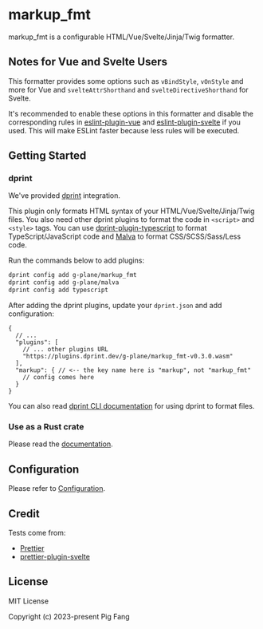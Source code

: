 # markup_fmt

markup_fmt is a configurable HTML/Vue/Svelte/Jinja/Twig formatter.

## Notes for Vue and Svelte Users

This formatter provides some options such as `vBindStyle`, `vOnStyle` and more for Vue and
`svelteAttrShorthand` and `svelteDirectiveShorthand` for Svelte.

It's recommended to enable these options in this formatter and disable the corresponding
rules in [eslint-plugin-vue](https://eslint.vuejs.org) and [eslint-plugin-svelte](https://sveltejs.github.io/eslint-plugin-svelte) if you used.
This will make ESLint faster because less rules will be executed.

## Getting Started

### dprint

We've provided [dprint](https://dprint.dev/) integration.

This plugin only formats HTML syntax of your HTML/Vue/Svelte/Jinja/Twig files.
You also need other dprint plugins to format the code in `<script>` and `<style>` tags.
You can use [dprint-plugin-typescript](https://github.com/dprint/dprint-plugin-typescript) to
format TypeScript/JavaScript code and [Malva](https://github.com/g-plane/malva) to format CSS/SCSS/Sass/Less code.

Run the commands below to add plugins:

```bash
dprint config add g-plane/markup_fmt
dprint config add g-plane/malva
dprint config add typescript
```

After adding the dprint plugins, update your `dprint.json` and add configuration:

```jsonc
{
  // ...
  "plugins": [
    // ... other plugins URL
    "https://plugins.dprint.dev/g-plane/markup_fmt-v0.3.0.wasm"
  ],
  "markup": { // <-- the key name here is "markup", not "markup_fmt"
    // config comes here
  }
}
```

You can also read [dprint CLI documentation](https://dprint.dev/cli/) for using dprint to format files.

### Use as a Rust crate

Please read the [documentation](https://docs.rs/markup_fmt).

## Configuration

Please refer to [Configuration](./docs/config.md).

## Credit

Tests come from:

- [Prettier](https://github.com/prettier/prettier/tree/main/tests/format)
- [prettier-plugin-svelte](https://github.com/sveltejs/prettier-plugin-svelte)

## License

MIT License

Copyright (c) 2023-present Pig Fang
